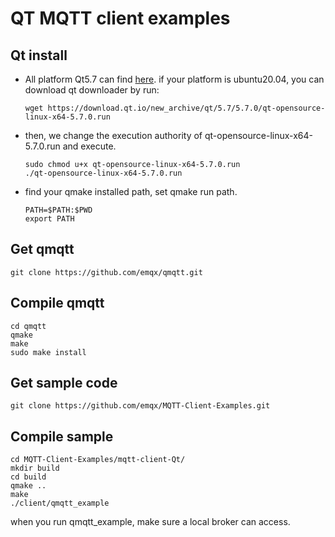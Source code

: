 # QT MQTT client examples 

## Qt install

- All platform Qt5.7 can find [here](https://download.qt.io/new_archive/qt/5.7/5.7.0/). if your platform is ubuntu20.04, you can download qt downloader by run:

  ```shell
  wget https://download.qt.io/new_archive/qt/5.7/5.7.0/qt-opensource-linux-x64-5.7.0.run
  ```

- then, we change the execution authority of qt-opensource-linux-x64-5.7.0.run and execute.

  ```shell
  sudo chmod u+x qt-opensource-linux-x64-5.7.0.run
  ./qt-opensource-linux-x64-5.7.0.run
  ```

- find your qmake installed path, set qmake run path.

  ```shell
  PATH=$PATH:$PWD
  export PATH
  ```

## Get qmqtt 

```shell
git clone https://github.com/emqx/qmqtt.git
```

## Compile qmqtt

```shell
cd qmqtt
qmake
make
sudo make install
```

## Get sample code

```shell
git clone https://github.com/emqx/MQTT-Client-Examples.git
```

## Compile sample

```shell
cd MQTT-Client-Examples/mqtt-client-Qt/
mkdir build
cd build
qmake ..
make
./client/qmqtt_example
```

when you run qmqtt_example, make sure a local broker can access.